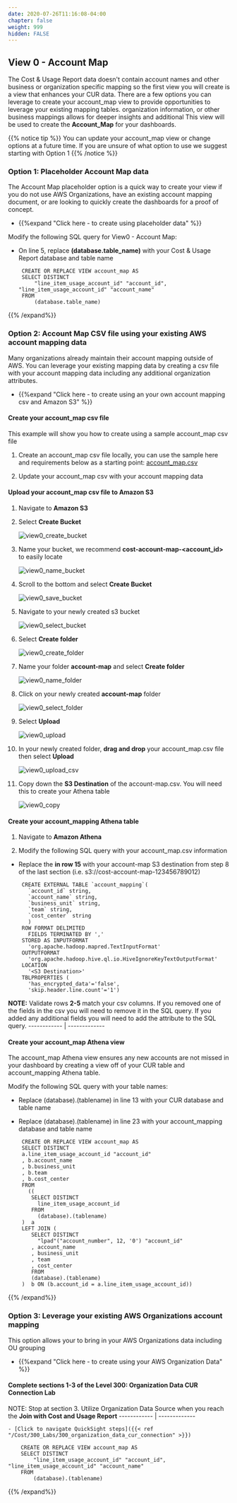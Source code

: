 ```yaml
---
date: 2020-07-26T11:16:08-04:00
chapter: false
weight: 999
hidden: FALSE
---
```



## View 0 - Account Map
The Cost & Usage Report data doesn't contain account names and other business or organization specific mapping so the first view you will create is a view that enhances your CUR data. There are a few options you can leverage to create your account_map view to provide opportunities to leverage your existing mapping tables. organization information, or other business mappings allows for deeper insights and additional  This view will be used to create the **Account_Map** for your dashboards.

{{% notice tip %}}
You can update your account_map view or change options at a future time. If you are unsure of what option to use we suggest starting with Option 1
{{% /notice %}}

### Option 1: Placeholder Account Map data
The Account Map placeholder option is a quick way to create your view if you do not use AWS Organizations, have an existing account mapping document, or are looking to quickly create the dashboards for a proof of concept. 
- {{%expand "Click here - to create using placeholder data" %}}

Modify the following SQL query for View0 - Account Map: 
 - On line 5, replace **(database.table_name)** with your Cost & Usage Report database and table name

		CREATE OR REPLACE VIEW account_map AS
		SELECT DISTINCT
			"line_item_usage_account_id" "account_id", "line_item_usage_account_id" "account_name"
		FROM
			(database.table_name)
			
{{% /expand%}}

### Option 2: Account Map CSV file using your existing AWS account mapping data
Many organizations already maintain their account mapping outside of AWS. You can leverage your existing mapping data by creating a csv file with your account mapping data including any additional organization attributes. 

- {{%expand "Click here - to create using an your own account mapping csv and Amazon S3" %}}

#### Create your account_map csv file
This example will show you how to create using a sample account_map csv file

1. Create an account_map csv file locally, you can use the sample here and requirements below as a starting point:
[account_map.csv](/Cost/200_Cloud_Intelligence/account_map.csv)

2. Update your account_map csv with your account mapping data


#### Upload your account_map csv file to Amazon S3

1. Navigate to **Amazon S3**

2. Select **Create Bucket**

    ![view0_create_bucket](/Cost/200_Cloud_Intelligence/Images/cur/view0_create_bucket.png?classes=lab_picture_small)
	
3. Name your bucket, we recommend **cost-account-map-<account_id>** to easily locate

    ![view0_name_bucket](/Cost/200_Cloud_Intelligence/Images/cur/view0_name_bucket.png?classes=lab_picture_small)
	

4. Scroll to the bottom and select **Create Bucket**

    ![view0_save_bucket](/Cost/200_Cloud_Intelligence/Images/cur/view0_save_bucket.png?classes=lab_picture_small)
	
5. Navigate to your newly created s3 bucket

    ![view0_select_bucket](/Cost/200_Cloud_Intelligence/Images/cur/view0_select_bucket.png?classes=lab_picture_small)

5. Select **Create folder**

    ![view0_create_folder](/Cost/200_Cloud_Intelligence/Images/cur/view0_create_folder.png?classes=lab_picture_small)

6. Name your folder **account-map** and select **Create folder**

    ![view0_name_folder](/Cost/200_Cloud_Intelligence/Images/cur/view0_name_folder.png?classes=lab_picture_small)

7. Click on your newly created **account-map** folder

    ![view0_select_folder](/Cost/200_Cloud_Intelligence/Images/cur/view0_select_folder.png?classes=lab_picture_small)

8. Select **Upload**

    ![view0_upload](/Cost/200_Cloud_Intelligence/Images/cur/view0_upload.png?classes=lab_picture_small)

9. In your newly created folder, **drag and drop** your account_map.csv file then select **Upload**

    ![view0_upload_csv](/Cost/200_Cloud_Intelligence/Images/cur/view0_upload_csv.png?classes=lab_picture_small)
	
10. Copy down the **S3 Destination** of the account-map.csv. You will need this to create your Athena table

    ![view0_copy](/Cost/200_Cloud_Intelligence/Images/cur/view0_copy.png?classes=lab_picture_small)

#### Create your account_mapping Athena table 

1. Navigate to **Amazon Athena**

2. Modify the following SQL query with your account_map.csv information
 - Replace the **<S3 Destination> in row 15** with your account-map S3 destination from step 8 of the last section (i.e. s3://cost-account-map-123456789012)

		CREATE EXTERNAL TABLE `account_mapping`(
		  `account_id` string, 
		  `account_name` string, 
		  `business_unit` string, 
		  `team` string, 
		  `cost_center` string
		  )
		ROW FORMAT DELIMITED 
		  FIELDS TERMINATED BY ',' 
		STORED AS INPUTFORMAT 
		  'org.apache.hadoop.mapred.TextInputFormat' 
		OUTPUTFORMAT 
		  'org.apache.hadoop.hive.ql.io.HiveIgnoreKeyTextOutputFormat'
		LOCATION
		  '<S3 Destination>'
		TBLPROPERTIES (
		  'has_encrypted_data'='false',
		  'skip.header.line.count'='1')

**NOTE:** Validate rows **2-5** match your csv columns. If you removed one of the fields in the csv you will need to remove it in the SQL query. If you added any additional fields you will need to add the attribute to the SQL query. 
    ------------ | -------------

#### Create your account_map Athena view 
The account_map Athena view ensures any new accounts are not missed in your dashboard by creating a view off of your CUR table and account_mapping Athena table. 

Modify the following SQL query with your table names:
 - Replace (database).(tablename) in line 13 with your CUR database and table name
 - Replace (database).(tablename) in line 23 with your account_mapping database and table name 

		CREATE OR REPLACE VIEW account_map AS 
		SELECT DISTINCT
		a.line_item_usage_account_id "account_id"
		, b.account_name
		, b.business_unit
		, b.team
		, b.cost_center
		FROM
		  ((
		   SELECT DISTINCT
			 line_item_usage_account_id
		   FROM
			 (database).(tablename)
		)  a
		LEFT JOIN (
		   SELECT DISTINCT
			 "lpad"("account_number", 12, '0') "account_id"
		   , account_name
		   , business_unit
		   , team
		   , cost_center
		   FROM
		   (database).(tablename)
		)  b ON (b.account_id = a.line_item_usage_account_id))

{{% /expand%}}

### Option 3: Leverage your existing AWS Organizations account mapping
This option allows your to bring in your AWS Organizations data including OU grouping
- {{%expand "Click here - to create using your AWS Organization Data" %}}

#### Complete sections 1-3 of the Level 300: Organization Data CUR Connection Lab 

NOTE: Stop at section 3. Utilize Organization Data Source when you reach the **Join with Cost and Usage Report**
    ------------ | -------------
 

	- [Click to navigate QuickSight steps]({{< ref "/Cost/300_Labs/300_organization_data_cur_connection" >}})

		CREATE OR REPLACE VIEW account_map AS
		SELECT DISTINCT
			"line_item_usage_account_id" "account_id", "line_item_usage_account_id" "account_name"
		FROM
			(database).(tablename)
{{% /expand%}}